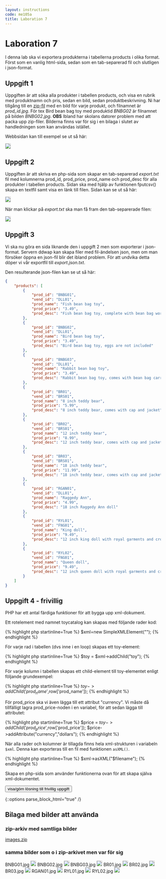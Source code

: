 ```yaml
---
layout: instructions
code: me105a
title: Laboration 7
---
```


<style>
pre {white-space: pre-wrap;}
img { 
   border:1px solid #CCCCCC;
}
</style>

<script>
  var toggle = function(id) {
  var mydiv = document.getElementById(id);
  if (mydiv.style.display === 'block' || mydiv.style.display === '')
    mydiv.style.display = 'none';
  else
    mydiv.style.display = 'block'
  }
</script>


# Laboration 7

I denna lab ska vi exportera produkterna i tabellerna products i olika format. Först som en vanlig html-sida, sedan som en tab-separerad fil och slutligen i json-format.

## Uppgift 1

Uppgiften är att söka alla produkter i tabellen products, och visa en rubrik med produktnamn och pris, sedan en bild, sedan produktbeskrivning. Ni har tillgång till en [zip-fil](im7/images.zip) med en bild för varje produkt, och filnamnet är *prod_id.jpg*. För tex Bird bean bag toy med produktid *BNBG02* är filnamnet på bilden *BNBG02.jpg*. **OBS** Ibland har skolans datorer problem med att packa upp zip-filer. Bilderna finns var för sig i en bilaga i slutet av handledningen som kan användas istället. 

Webbsidan kan till exempel se ut så här:

![](im7/allproducts.png)

## Uppgift 2

Uppgiften är att skriva en php-sida som skapar en tab-separerad *export.txt* fil med kolumnerna prod_id, prod_price, prod_name och prod_desc för alla produkter i tabellen products. Sidan ska med hjälp av funktionen fputcsv() skapa en textfil samt visa en länk till filen. Sidan kan se ut så här:

![](im7/afilehasbeencreated.png)

När man klickar på *export.txt* ska man få fram den tab-separerade filen:

![](im7/tab.png)

## Uppgift 3

Vi ska nu göra en sida liknande den i uppgift 2 men som exporterar i json-format. Servern ddwap kan skapa filer med fil-ändelsen json, men om man försöker öppna en json-fil blir det ibland problem. För att undvika detta döper vi vår exportfil till *export.json.txt*. 

Den resulterande json-filen kan se ut så här:

```json
{
    "products": [
        {
            "prod_id": "BNBG01",
            "vend_id": "DLL01",
            "prod_name": "Fish bean bag toy",
            "prod_price": "3.49",
            "prod_desc": "Fish bean bag toy, complete with bean bag worms with which to feed it"
        },
        {
            "prod_id": "BNBG02",
            "vend_id": "DLL01",
            "prod_name": "Bird bean bag toy",
            "prod_price": "3.49",
            "prod_desc": "Bird bean bag toy, eggs are not included"
        },
        {
            "prod_id": "BNBG03",
            "vend_id": "DLL01",
            "prod_name": "Rabbit bean bag toy",
            "prod_price": "3.49",
            "prod_desc": "Rabbit bean bag toy, comes with bean bag carrots"
        },
        {
            "prod_id": "BR01",
            "vend_id": "BRS01",
            "prod_name": "8 inch teddy bear",
            "prod_price": "5.99",
            "prod_desc": "8 inch teddy bear, comes with cap and jacket"
        },
        {
            "prod_id": "BR02",
            "vend_id": "BRS01",
            "prod_name": "12 inch teddy bear",
            "prod_price": "8.99",
            "prod_desc": "12 inch teddy bear, comes with cap and jacket"
        },
        {
            "prod_id": "BR03",
            "vend_id": "BRS01",
            "prod_name": "18 inch teddy bear",
            "prod_price": "11.99",
            "prod_desc": "18 inch teddy bear, comes with cap and jacket"
        },
        {
            "prod_id": "RGAN01",
            "vend_id": "DLL01",
            "prod_name": "Raggedy Ann",
            "prod_price": "4.99",
            "prod_desc": "18 inch Raggedy Ann doll"
        },
        {
            "prod_id": "RYL01",
            "vend_id": "FNG01",
            "prod_name": "King doll",
            "prod_price": "9.49",
            "prod_desc": "12 inch king doll with royal garments and crown"
        },
        {
            "prod_id": "RYL02",
            "vend_id": "FNG01",
            "prod_name": "Queen doll",
            "prod_price": "9.49",
            "prod_desc": "12 inch queen doll with royal garments and crown"
        }
    ]
}
```

## Uppgift 4 - frivillig

PHP har ett antal färdiga funktioner för att bygga upp xml-dokument. 

Ett rotelement med namnet toycatalog kan skapas med följande rader kod:

{% highlight php  startinline=True %}
$xml=new SimpleXMLElement("<toycatalog></toycatalog>");
{% endhighlight %}

För varje rad i tabellen (dvs inne i en loop) skapas ett toy-element:

{% highlight php  startinline=True %}
$toy = $xml->addChild("toy");
{% endhighlight %}

För varje kolumn i tabellen skapas ett child-element till toy-elementet enligt följande grundexempel:

{% highlight php  startinline=True %}
$toy->addChild('prod_name',$row['prod_name']);
{% endhighlight %}

För prod_price ska vi även lägga till ett attribut "currency". Vi måste då tillfälligt lagra prod_price-noden i en variabel, för att sedan lägga till attributet:

{% highlight php  startinline=True %}
$price = $toy->addChild('prod_price',$row['prod_price']);
$price->addAttribute("currency","dollars");
{% endhighlight %}

När alla rader och kolumner är tillagda finns hela xml-strukturen i variabeln `$xml`. Denna kan exporteras till en fil med funktionen `asXML()`.

{% highlight php  startinline=True %}
$xml->asXML("$filename");
{% endhighlight %}

Skapa en php-sida som använder funktionerna ovan för att skapa själva xml-dokumentet. 


<!--START SHOW/HIDE-->
<input type="button" value="visa/göm lösning till frivillig uppgift" onclick="toggle('answer4');">

{::options parse_block_html="true" /}
<div id="answer4" style="display:none">

{% highlight html+php %}

<!doctype html>
<html>
<head>
<meta charset="UTF-8">

<title>Xml</title>
</head>

<body>

<?php
include $_SERVER['DOCUMENT_ROOT'] . "/k3bope/me105a/connect.php";
$sql="SELECT prod_price,prod_id,prod_name,prod_desc FROM products";
$result=$pdo->query($sql);

$output="<h2>A file has been created</h2>";

$filename="products.xml";

//skapa xml med rot
$xml=new SimpleXMLElement("<toycatalog></toycatalog>");
foreach ($result as $row) {
	//lägg till toy-element för varje produkt
	$toy = $xml->addChild("toy");
	
	//lägg till id.
	$toy->addChild('prod_id',$row['prod_id']);
	
	//lägg till produktnamn
	$toy->addChild('prod_name',$row['prod_name']);
	
	//lägg till pris. Obs: eftersom vi behöver lägga till attributet
	//currency måste vi mellanlagra noden i variabeln $price
	$price = $toy->addChild('prod_price',$row['prod_price']);
	$price->addAttribute("currency","dollars");
	
	//lägg till beskrivning
	$toy->addChild('prod_desc',$row['prod_desc']);
	
}
$xml->asXML("$filename");

$output.="<a href='$filename'>$filename</a>";

echo $output;

?>

</body>
</html>
{% endhighlight %}

</div>
<!--END SHOW/HIDE-->

## Bilaga med bilder att använda

### zip-arkiv med samtliga bilder

[images.zip](im7/images.zip)

### samma bilder som o i zip-arkivet men var för sig

BNBG01.jpg
![](im7/BNBG01.jpg)
BNBG02.jpg
![](im7/BNBG02.jpg)
BNBG03.jpg
![](im7/BNBG03.jpg)
BR01.jpg
![](im7/BR01.jpg)
BR02.jpg
![](im7/BR02.jpg)
BR03.jpg
![](im7/BR03.jpg)
RGAN01.jpg
![](im7/RGAN01.jpg)
RYL01.jpg
![](im7/RYL01.jpg)
RYL02.jpg
![](im7/RYL02.jpg)



